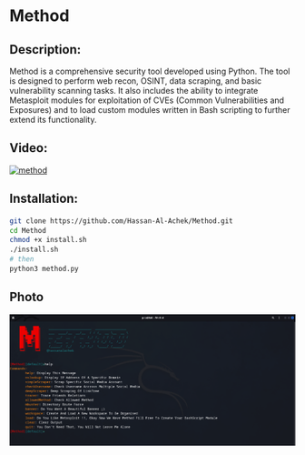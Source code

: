 # Method
## Description:
Method is a comprehensive security tool developed using Python. The tool is designed to perform web recon, OSINT, data scraping, and basic vulnerability scanning tasks. It also includes the ability to integrate Metasploit modules for exploitation of CVEs (Common Vulnerabilities and Exposures) and to load custom modules written in Bash scripting to further extend its functionality.

## Video:
[![method](https://img.youtube.com/vi/QEHnPmIc5Qk/0.jpg)](https://www.youtube.com/watch?v=QEHnPmIc5Qk)

## Installation:
```bash
git clone https://github.com/Hassan-Al-Achek/Method.git
cd Method
chmod +x install.sh
./install.sh
# then 
python3 method.py
```
## Photo
![Demo Photo](/method.png)
